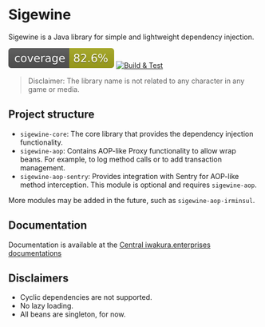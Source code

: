 # Sigewine
Sigewine is a Java library for simple and lightweight dependency injection.

![Coverage](.github/badges/jacoco.svg) [![Build & Test](https://github.com/iwakura-enterprises/sigewine/actions/workflows/build.yml/badge.svg)](https://github.com/iwakura-enterprises/sigewine/actions/workflows/build.yml)

> Disclaimer: The library name is not related to any character in any game or media.

## Project structure
- `sigewine-core`: The core library that provides the dependency injection functionality.
- `sigewine-aop`: Contains AOP-like Proxy functionality to allow wrap beans. For example, to log method calls or to add transaction management.
- `sigewine-aop-sentry`: Provides integration with Sentry for AOP-like method interception. This module is optional and requires `sigewine-aop`.

More modules may be added in the future, such as `sigewine-aop-irminsul`.

## Documentation
Documentation is available at the [Central iwakura.enterprises documentations](https://docs.iwakura.enterprises/sigewine.html)

## Disclaimers
- Cyclic dependencies are not supported.
- No lazy loading.
- All beans are singleton, for now.
